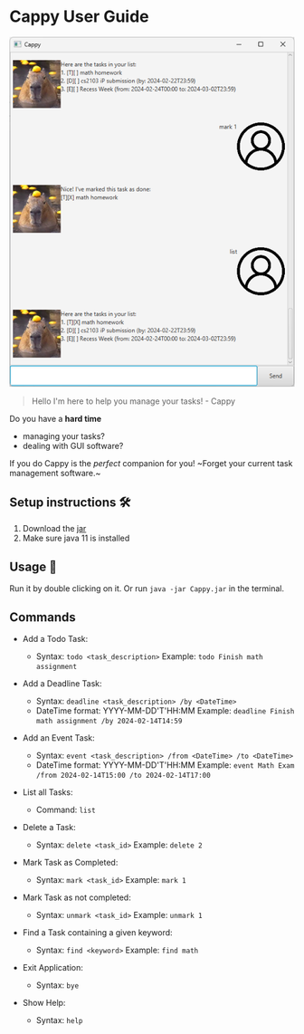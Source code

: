 # Cappy User Guide

![Product screenshot](Ui.png)

> Hello I'm here to help you manage your tasks! - Cappy

Do you have a **hard time**
- managing your tasks?
- dealing with GUI software?

If you do Cappy is the _perfect_ companion for you!
~Forget your current task management software.~

## Setup instructions 🛠️
1. Download the [jar](https://github.com/Dethada/ip/releases/tag/A-Release)
2. Make sure java 11 is installed

## Usage 📖
Run it by double clicking on it. Or run `java -jar Cappy.jar` in the terminal.

## Commands

- Add a Todo Task:
   - Syntax: `todo <task_description>`
   Example: `todo Finish math assignment`

- Add a Deadline Task:
   - Syntax: `deadline <task_description> /by <DateTime>`
   - DateTime format: YYYY-MM-DD'T'HH:MM
   Example: `deadline Finish math assignment /by 2024-02-14T14:59`

- Add an Event Task:
   - Syntax: `event <task_description> /from <DateTime> /to <DateTime>`
   - DateTime format: YYYY-MM-DD'T'HH:MM
   Example: `event Math Exam /from 2024-02-14T15:00 /to 2024-02-14T17:00`

- List all Tasks:
   - Command: `list`

- Delete a Task:
   - Syntax: `delete <task_id>`
   Example: `delete 2`

- Mark Task as Completed:
   - Syntax: `mark <task_id>`
   Example: `mark 1`

- Mark Task as not completed:
   - Syntax: `unmark <task_id>`
   Example: `unmark 1`

- Find a Task containing a given keyword:
   - Syntax: `find <keyword>`
   Example: `find math`

- Exit Application:
   - Syntax: `bye`

- Show Help:
   - Syntax: `help`

